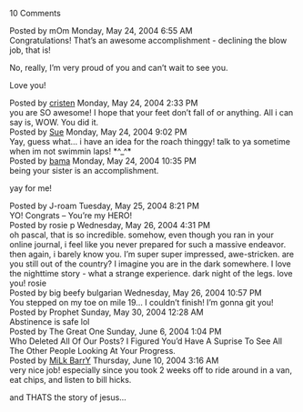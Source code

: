 <span class="commentheader">10 Comments</span>

<div class="commentdivider">
<span class="commentauthorbox">Posted by mOm</span>
<span class="commentdatebox">Monday, May 24, 2004</span>
<span class="commenttimebox"> 6:55 AM</span>
</div>
<div class="commentbody">Congratulations!  That’s an awesome accomplishment - declining the blow job, that is!

No, really, I’m very proud of you and can’t wait to see you.

Love you!</div>

<div class="commentdivider">
<span class="commentauthorbox">Posted by <a href="mailto&#58;crismarie143&#64;hotmail&#46;com">cristen</a></span>
<span class="commentdatebox">Monday, May 24, 2004</span>
<span class="commenttimebox"> 2:33 PM</span>
</div>
<div class="commentbody">you are SO awesome! I hope that your feet don’t fall of or anything. All i can say is, WOW. You did it. </div>
<div class="commentdivider">
<span class="commentauthorbox">Posted by <a href="mailto&#58;suefallenangel07&#64;aol&#46;com">Sue</a></span>
<span class="commentdatebox">Monday, May 24, 2004</span>
<span class="commenttimebox"> 9:02 PM</span>
</div>
<div class="commentbody">Yay, guess what… i have an idea for the roach thinggy! talk to ya sometime when im not swimmin laps! *^_^*</div>
<div class="commentdivider">
<span class="commentauthorbox">Posted by <a href="mailto&#58;lauren&#64;balthrop&#46;com">bama</a></span>
<span class="commentdatebox">Monday, May 24, 2004</span>
<span class="commenttimebox">10:35 PM</span>
</div>
<div class="commentbody">being your sister is an accomplishment.

yay for me!</div>

<div class="commentdivider">
<span class="commentauthorbox">Posted by J-roam</span>
<span class="commentdatebox">Tuesday, May 25, 2004</span>
<span class="commenttimebox"> 8:21 PM</span>
</div>
<div class="commentbody">YO! Congrats – You’re my HERO!</div>
<div class="commentdivider">
<span class="commentauthorbox">Posted by rosie p</span>
<span class="commentdatebox">Wednesday, May 26, 2004</span>
<span class="commenttimebox"> 4:31 PM</span>
</div>
<div class="commentbody">oh pascal, that is so incredible. somehow, even though you ran in your online journal, i feel like you never prepared for such a massive endeavor. then again, i barely know you. I’m super super impressed, awe-stricken. are you still out of the country? I imagine you are in the dark somewhere. I love the nighttime story - what a strange experience. dark night of the legs. love you! rosie</div>
<div class="commentdivider">
<span class="commentauthorbox">Posted by big beefy bulgarian</span>
<span class="commentdatebox">Wednesday, May 26, 2004</span>
<span class="commenttimebox">10:57 PM</span>
</div>
<div class="commentbody">You stepped on my toe on mile 19… I couldn’t finish!  I’m gonna git you!</div>
<div class="commentdivider">
<span class="commentauthorbox">Posted by Prophet</span>
<span class="commentdatebox">Sunday, May 30, 2004</span>
<span class="commenttimebox">12:28 AM</span>
</div>
<div class="commentbody">Abstinence is safe lol</div>
<div class="commentdivider">
<span class="commentauthorbox">Posted by The Great One</span>
<span class="commentdatebox">Sunday, June  6, 2004</span>
<span class="commenttimebox"> 1:04 PM</span>
</div>
<div class="commentbody">Who Deleted All Of Our Posts? I Figured You’d Have A Suprise To See All The Other People Looking At Your Progress.</div>
<div class="commentdivider">
<span class="commentauthorbox">Posted by <a href="http://www.pascal.com/cgi-bin/mt/mt-comments.cgi?__mode=red&id=743">MiLk BarrY</a></span>
<span class="commentdatebox">Thursday, June 10, 2004</span>
<span class="commenttimebox"> 3:16 AM</span>
</div>
<div class="commentbody">very nice job!  especially since you took 2 weeks off to ride around in a van, eat chips, and listen to bill hicks.

and THATS the story of jesus…</div>
